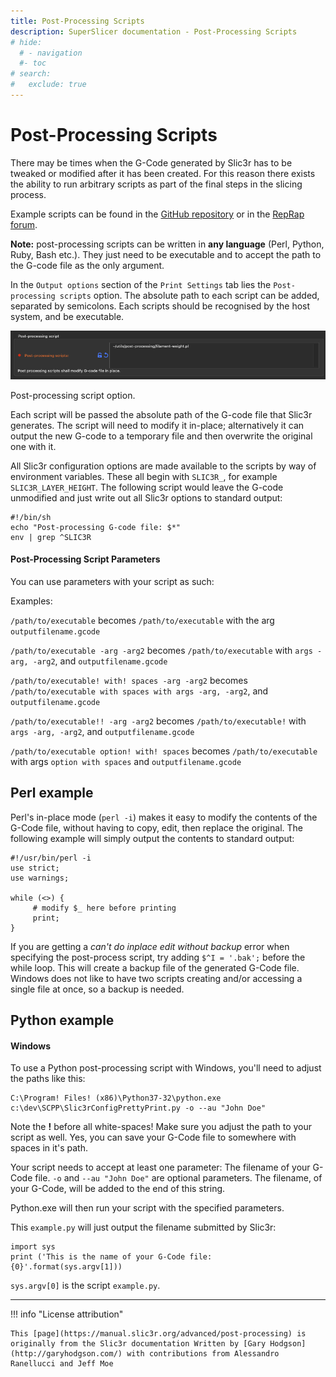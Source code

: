 ```yaml
---
title: Post-Processing Scripts
description: SuperSlicer documentation - Post-Processing Scripts
# hide:
  # - navigation
  #- toc
# search:
#   exclude: true
---
```


# Post-Processing Scripts

There may be times when the G-Code generated by Slic3r has to be tweaked or modified after it has been created. For this reason there exists the ability to run arbitrary scripts as part of the final steps in the slicing process.

Example scripts can be found in the [GitHub repository](https://github.com/alexrj/Slic3r/tree/master/utils/post-processing) or in the [RepRap forum](http://forums.reprap.org/list.php?263).

**Note:** post-processing scripts can be written in **any language** (Perl, Python, Ruby, Bash etc.). They just need to be executable and to accept the path to the G-code file as the only argument.

In the `Output options` section of the `Print Settings` tab lies the `Post-processing scripts` option. The absolute path to each script can be added, separated by semicolons. Each scripts should be recognised by the host system, and be executable.

![image Post-processing script option](assets/post-processing-scripts.png)

Post-processing script option.

Each script will be passed the absolute path of the G-code file that Slic3r generates. The script will need to modify it in-place; alternatively it can output the new G-code to a temporary file and then overwrite the original one with it.

All Slic3r configuration options are made available to the scripts by way of environment variables. These all begin with `SLIC3R_`, for example `SLIC3R_LAYER_HEIGHT`. The following script would leave the G-code unmodified and just write out all Slic3r options to standard output:

```
#!/bin/sh
echo "Post-processing G-code file: $*"
env | grep ^SLIC3R
```

#### Post-Processing Script Parameters

You can use parameters with your script as such:

Examples:

`/path/to/executable` becomes `/path/to/executable` with the arg `outputfilename.gcode`

`/path/to/executable -arg -arg2` becomes `/path/to/executable` with `args -arg, -arg2`, and `outputfilename.gcode`

`/path/to/executable! with! spaces -arg -arg2` becomes `/path/to/executable with spaces with args -arg, -arg2`, and `outputfilename.gcode`

`/path/to/executable!! -arg -arg2` becomes `/path/to/executable!` with `args -arg, -arg2`, and `outputfilename.gcode`

`/path/to/executable option! with! spaces` becomes `/path/to/executable` with args `option with spaces` and `outputfilename.gcode`

## Perl example

Perl's in-place mode (`perl -i`) makes it easy to modify the contents of the G-Code file, without having to copy, edit, then replace the original. The following example will simply output the contents to standard output:

```
#!/usr/bin/perl -i
use strict;
use warnings;

while (<>) {
     # modify $_ here before printing
     print;
}
```

If you are getting a _can't do inplace edit without backup_ error when specifying the post-process script, try adding `$^I = '.bak';` before the while loop. This will create a backup file of the generated G-Code file. Windows does not like to have two scripts creating and/or accessing a single file at once, so a backup is needed.

## Python example

#### Windows

To use a Python post-processing script with Windows, you'll need to adjust the paths like this:

```
C:\Program! Files! (x86)\Python37-32\python.exe c:\dev\SCPP\Slic3rConfigPrettyPrint.py -o --au "John Doe"
```

Note the **!** before all white-spaces! Make sure you adjust the path to your script as well. Yes, you can save your G-Code file to somewhere with spaces in it's path.

Your script needs to accept at least one parameter: The filename of your G-Code file. `-o` and `--au "John Doe"` are optional parameters. The filename, of your G-Code, will be added to the end of this string.

Python.exe will then run your script with the specified parameters.

This `example.py` will just output the filename submitted by Slic3r:

```
import sys
print ('This is the name of your G-Code file: {0}'.format(sys.argv[1]))
```

`sys.argv[0]` is the script `example.py`.

---

!!! info "License attribution"

    This [page](https://manual.slic3r.org/advanced/post-processing) is originally from the Slic3r documentation Written by [Gary Hodgson](http://garyhodgson.com/) with contributions from Alessandro Ranellucci and Jeff Moe
